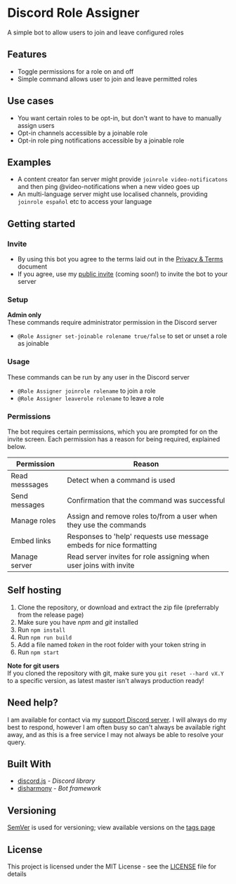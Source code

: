 # Discord Role Assigner
A simple bot to allow users to join and leave configured roles

## Features
- Toggle permissions for a role on and off
- Simple command allows user to join and leave permitted roles

## Use cases
- You want certain roles to be opt-in, but don't want to have to manually assign users  
- Opt-in channels accessible by a joinable role
- Opt-in role ping notifications accessible by a joinable role

## Examples
- A content creator fan server might provide `joinrole video-notificatons` and then ping @video-notifications when a new video goes up
- An multi-language server might use localised channels, providing `joinrole español` etc to access your language

## Getting started
### Invite
- By using this bot you agree to the terms laid out in the [Privacy & Terms](./docs/privacy-and-terms) document
- If you agree, use my [public invite]() (coming soon!) to invite the bot to your server

### Setup
**Admin only**  
These commands require administrator permission in the Discord server
- `@Role Assigner set-joinable rolename true/false` to set or unset a role as joinable

### Usage
These commands can be run by any user in the Discord server
- `@Role Assigner joinrole rolename` to join a role
- `@Role Assigner leaverole rolename` to leave a role

### Permissions
The bot requires certain permissions, which you are prompted for on the invite screen.
Each permission has a reason for being required, explained below.

| Permission     | Reason                                                              |
|----------------|---------------------------------------------------------------------|
| Read messsages | Detect when a command is used                                       |
| Send messages  | Confirmation that the command was successful                        |
| Manage roles   | Assign and remove roles to/from a user when they use the commands   |
| Embed links    | Responses to 'help' requests use message embeds for nice formatting |
| Manage server  | Read server invites for role assigning when user joins with invite  |

## Self hosting
1. Clone the repository, or download and extract the zip file (preferrably from the release page)
2. Make sure you have *npm* and *git* installed
3. Run `npm install`
4. Run `npm run build`
5. Add a file named *token* in the root folder with your token string in
6. Run `npm start`

**Note for git users**  
If you cloned the repository with git, make sure you `git reset --hard vX.Y` to a specific version, as latest master isn't always production ready!

## Need help?

I am available for contact via my [support Discord server](https://discordapp.com/invite/SSkbwSJ). I will always do my best to respond, however I am often busy so can't always be available right away, and as this is a free service I may not always be able to resolve your query.

## Built With
- [discord.js](https://github.com/discordjs/discord.js) - *Discord library*
- [disharmony](https://github.com/benji7425/disharmony) - *Bot framework*

## Versioning
[SemVer](http://semver.org/) is used for versioning; view available versions on the [tags page](https://github.com/your/project/tags)

## License
This project is licensed under the MIT License - see the [LICENSE](./LICENSE) file for details